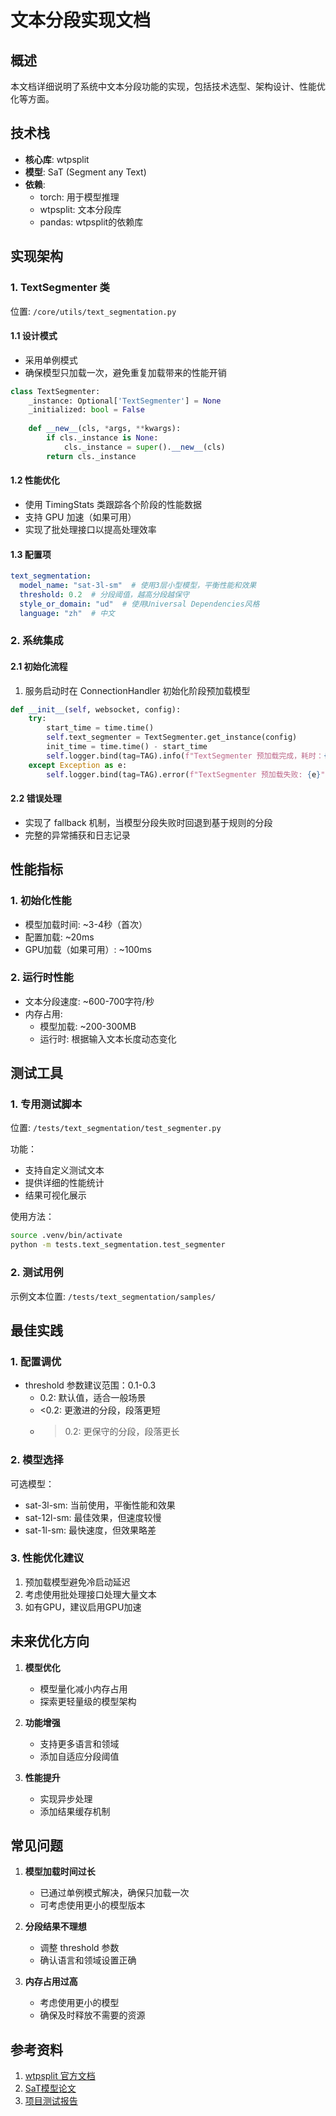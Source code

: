 # 文本分段实现文档

## 概述
本文档详细说明了系统中文本分段功能的实现，包括技术选型、架构设计、性能优化等方面。

## 技术栈
- **核心库**: wtpsplit
- **模型**: SaT (Segment any Text)
- **依赖**:
  - torch: 用于模型推理
  - wtpsplit: 文本分段库
  - pandas: wtpsplit的依赖库

## 实现架构

### 1. TextSegmenter 类
位置: `/core/utils/text_segmentation.py`

#### 1.1 设计模式
- 采用单例模式
- 确保模型只加载一次，避免重复加载带来的性能开销
```python
class TextSegmenter:
    _instance: Optional['TextSegmenter'] = None
    _initialized: bool = False
    
    def __new__(cls, *args, **kwargs):
        if cls._instance is None:
            cls._instance = super().__new__(cls)
        return cls._instance
```

#### 1.2 性能优化
- 使用 TimingStats 类跟踪各个阶段的性能数据
- 支持 GPU 加速（如果可用）
- 实现了批处理接口以提高处理效率

#### 1.3 配置项
```yaml
text_segmentation:
  model_name: "sat-3l-sm"  # 使用3层小型模型，平衡性能和效果
  threshold: 0.2  # 分段阈值，越高分段越保守
  style_or_domain: "ud"  # 使用Universal Dependencies风格
  language: "zh"  # 中文
```

### 2. 系统集成

#### 2.1 初始化流程
1. 服务启动时在 ConnectionHandler 初始化阶段预加载模型
```python
def __init__(self, websocket, config):
    try:
        start_time = time.time()
        self.text_segmenter = TextSegmenter.get_instance(config)
        init_time = time.time() - start_time
        self.logger.bind(tag=TAG).info(f"TextSegmenter 预加载完成，耗时：{init_time:.2f}秒")
    except Exception as e:
        self.logger.bind(tag=TAG).error(f"TextSegmenter 预加载失败: {e}")
```

#### 2.2 错误处理
- 实现了 fallback 机制，当模型分段失败时回退到基于规则的分段
- 完整的异常捕获和日志记录

## 性能指标

### 1. 初始化性能
- 模型加载时间: ~3-4秒（首次）
- 配置加载: ~20ms
- GPU加载（如果可用）: ~100ms

### 2. 运行时性能
- 文本分段速度: ~600-700字符/秒
- 内存占用: 
  - 模型加载: ~200-300MB
  - 运行时: 根据输入文本长度动态变化

## 测试工具

### 1. 专用测试脚本
位置: `/tests/text_segmentation/test_segmenter.py`

功能：
- 支持自定义测试文本
- 提供详细的性能统计
- 结果可视化展示

使用方法：
```bash
source .venv/bin/activate
python -m tests.text_segmentation.test_segmenter
```

### 2. 测试用例
示例文本位置: `/tests/text_segmentation/samples/`

## 最佳实践

### 1. 配置调优
- threshold 参数建议范围：0.1-0.3
  - 0.2: 默认值，适合一般场景
  - <0.2: 更激进的分段，段落更短
  - >0.2: 更保守的分段，段落更长

### 2. 模型选择
可选模型：
- sat-3l-sm: 当前使用，平衡性能和效果
- sat-12l-sm: 最佳效果，但速度较慢
- sat-1l-sm: 最快速度，但效果略差

### 3. 性能优化建议
1. 预加载模型避免冷启动延迟
2. 考虑使用批处理接口处理大量文本
3. 如有GPU，建议启用GPU加速

## 未来优化方向

1. **模型优化**
   - 模型量化减小内存占用
   - 探索更轻量级的模型架构

2. **功能增强**
   - 支持更多语言和领域
   - 添加自适应分段阈值

3. **性能提升**
   - 实现异步处理
   - 添加结果缓存机制

## 常见问题

1. **模型加载时间过长**
   - 已通过单例模式解决，确保只加载一次
   - 可考虑使用更小的模型版本

2. **分段结果不理想**
   - 调整 threshold 参数
   - 确认语言和领域设置正确

3. **内存占用过高**
   - 考虑使用更小的模型
   - 确保及时释放不需要的资源

## 参考资料

1. [wtpsplit 官方文档](https://github.com/segment-any-text/wtpsplit)
2. [SaT模型论文](https://arxiv.org/abs/2012.15688)
3. [项目测试报告](/tests/text_segmentation/README.md)
